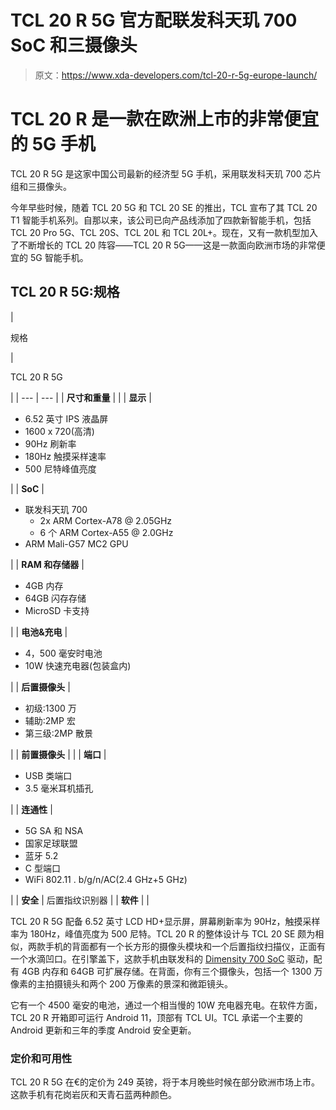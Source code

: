 # TCL 20 R 5G 官方配联发科天玑 700 SoC 和三摄像头

> 原文：<https://www.xda-developers.com/tcl-20-r-5g-europe-launch/>

# TCL 20 R 是一款在欧洲上市的非常便宜的 5G 手机

TCL 20 R 5G 是这家中国公司最新的经济型 5G 手机，采用联发科天玑 700 芯片组和三摄像头。

今年早些时候，随着 TCL 20 5G 和 TCL 20 SE 的推出，TCL 宣布了其 TCL 20 T1 智能手机系列。自那以来，该公司已向产品线添加了四款新智能手机，包括 TCL 20 Pro 5G、TCL 20S、TCL 20L 和 TCL 20L+。现在，又有一款机型加入了不断增长的 TCL 20 阵容——TCL 20 R 5G——这是一款面向欧洲市场的非常便宜的 5G 智能手机。

## TCL 20 R 5G:规格

| 

规格

 | 

TCL 20 R 5G

 |
| --- | --- |
| **尺寸和重量** |  |
| **显示** | 

*   6.52 英寸 IPS 液晶屏
*   1600 x 720(高清)
*   90Hz 刷新率
*   180Hz 触摸采样速率
*   500 尼特峰值亮度

 |
| **SoC** | 

*   联发科天玑 700
    *   2x ARM Cortex-A78 @ 2.05GHz
    *   6 个 ARM Cortex-A55 @ 2.0GHz
*   ARM Mali-G57 MC2 GPU

 |
| **RAM 和存储器** | 

*   4GB 内存
*   64GB 闪存存储
*   MicroSD 卡支持

 |
| **电池&充电** | 

*   4，500 毫安时电池
*   10W 快速充电器(包装盒内)

 |
| **后置摄像头** | 

*   初级:1300 万
*   辅助:2MP 宏
*   第三级:2MP 散景

 |
| **前置摄像头** |  |
| **端口** | 

*   USB 类端口
*   3.5 毫米耳机插孔

 |
| **连通性** | 

*   5G SA 和 NSA
*   国家足球联盟
*   蓝牙 5.2
*   C 型端口
*   WiFi 802.11 . b/g/n/AC(2.4 GHz+5 GHz)

 |
| **安全** | 后置指纹识别器 |
| **软件** |  |

TCL 20 R 5G 配备 6.52 英寸 LCD HD+显示屏，屏幕刷新率为 90Hz，触摸采样率为 180Hz，峰值亮度为 500 尼特。TCL 20 R 的整体设计与 TCL 20 SE 颇为相似，两款手机的背面都有一个长方形的摄像头模块和一个后置指纹扫描仪，正面有一个水滴凹口。在引擎盖下，这款手机由联发科的 [Dimensity 700 SoC](https://www.xda-developers.com/mediatek-dimensity-700-5g-smartphones-mt8195-mt8192-chromebooks/) 驱动，配有 4GB 内存和 64GB 可扩展存储。在背面，你有三个摄像头，包括一个 1300 万像素的主拍摄镜头和两个 200 万像素的景深和微距镜头。

它有一个 4500 毫安的电池，通过一个相当慢的 10W 充电器充电。在软件方面，TCL 20 R 开箱即可运行 Android 11，顶部有 TCL UI。TCL 承诺一个主要的 Android 更新和三年的季度 Android 安全更新。

### 定价和可用性

TCL 20 R 5G 在€的定价为 249 英镑，将于本月晚些时候在部分欧洲市场上市。这款手机有花岗岩灰和天青石蓝两种颜色。